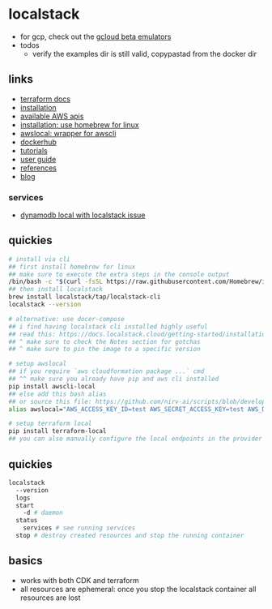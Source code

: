 # localstack

- for gcp, check out the [gcloud beta emulators](https://cloud.google.com/sdk/gcloud/reference/beta/emulators)
- todos
  - verify the examples dir is still valid, copypastad from the docker dir

## links

- [terraform docs](https://docs.localstack.cloud/user-guide/integrations/terraform/)
- [installation](https://docs.localstack.cloud/getting-started/)
- [available AWS apis](https://docs.localstack.cloud/user-guide/aws/feature-coverage/)
- [installation: use homebrew for linux](https://docs.brew.sh/Homebrew-on-Linux)
- [awslocal: wrapper for awscli](https://github.com/localstack/awscli-local)
- [dockerhub](https://hub.docker.com/r/localstack/localstack/#!)
- [tutorials](https://docs.localstack.cloud/tutorials/)
- [user guide](https://docs.localstack.cloud/user-guide/)
- [references](https://docs.localstack.cloud/references/)
- [blog](https://localstack.cloud/blog)

### services

- [dynamodb local with localstack issue](https://github.com/localstack/localstack/issues/3390)

## quickies

```sh
# install via cli
## first install homebrew for linux
## make sure to execute the extra steps in the console output
/bin/bash -c "$(curl -fsSL https://raw.githubusercontent.com/Homebrew/install/HEAD/install.sh)"
## then install localstack
brew install localstack/tap/localstack-cli
localstack --version

# alternative: use docer-compose
## i find having localstack cli installed highly useful
## read this: https://docs.localstack.cloud/getting-started/installation/#docker-compose
## ^ make sure to check the Notes section for gotchas
## ^ make sure to pin the image to a specific version

# setup awslocal
## if you require `aws cloudformation package ...` cmd
## ^^ make sure you already have pip and aws cli installed
pip install awscli-local
## else add this bash alias
## or source this file: https://github.com/nirv-ai/scripts/blob/develop/shell-init/localstack.sh
alias awslocal="AWS_ACCESS_KEY_ID=test AWS_SECRET_ACCESS_KEY=test AWS_DEFAULT_REGION=${DEFAULT_REGION:-$AWS_DEFAULT_REGION} aws --endpoint-url=http://${LOCALSTACK_HOST:-localhost}:4566"

# setup terraform local
pip install terraform-local
## you can also manually configure the local endpoints in the provider section
```

## quickies

```sh
localstack
  --version
  logs
  start
    -d # daemon
  status
    services # see running services
  stop # destroy created resources and stop the running container
```

## basics

- works with both CDK and terraform
- all resources are ephemeral: once you stop the localstack container all resources are lost
